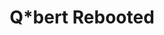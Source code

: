 ---
layout: post
title: "Q*bert Rebooted"
image: /images/qbert-rebooted.jpg
anim: /images/qbert-rebooted.gif
blurb: Classic arcade game remade in 3D with hexagonal level tiles.
role: "Lead Game Developer"
company: "Gonzo Games"
year: 2014
tags:
- Puzzle Arcade
- Mobile
- 3D
- C#
- Unity
---